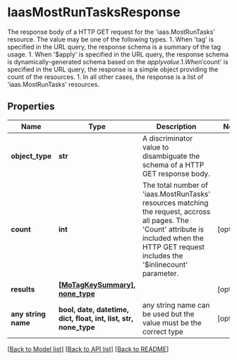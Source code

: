 # IaasMostRunTasksResponse

The response body of a HTTP GET request for the 'iaas.MostRunTasks' resource. The value may be one of the following types. 1. When 'tag' is specified in the URL query, the response schema     is a summary of the tag usage. 1. When '$apply' is specified in the URL query, the response schema     is dynamically-generated schema based on the $apply value. 1. When '$count' is specified in the URL query, the response is     a simple object providing the count of the resources. 1. In all other cases, the response is a list of 'iaas.MostRunTasks' resources.
## Properties
Name | Type | Description | Notes
------------ | ------------- | ------------- | -------------
**object_type** | **str** | A discriminator value to disambiguate the schema of a HTTP GET response body. | 
**count** | **int** | The total number of &#39;iaas.MostRunTasks&#39; resources matching the request, accross all pages. The &#39;Count&#39; attribute is included when the HTTP GET request includes the &#39;$inlinecount&#39; parameter. | [optional] 
**results** | [**[MoTagKeySummary], none_type**](MoTagKeySummary.md) |  | [optional] 
**any string name** | **bool, date, datetime, dict, float, int, list, str, none_type** | any string name can be used but the value must be the correct type | [optional]

[[Back to Model list]](../README.md#documentation-for-models) [[Back to API list]](../README.md#documentation-for-api-endpoints) [[Back to README]](../README.md)


